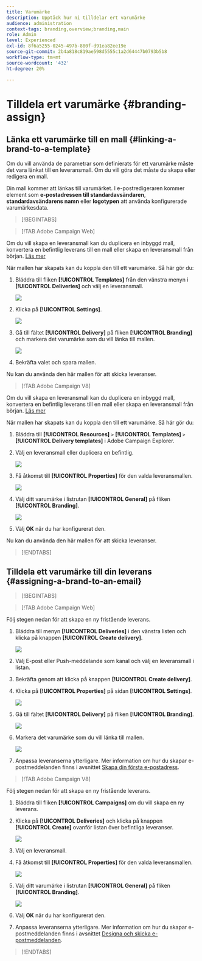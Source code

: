 ```yaml
---
title: Varumärke
description: Upptäck hur ni tilldelar ert varumärke
audience: administration
context-tags: branding,overview;branding,main
role: Admin
level: Experienced
exl-id: 8f6a5255-0245-497b-880f-d91ea82ee19e
source-git-commit: 2b4a818c819ae598d5555c1a2d64447b0793b5b8
workflow-type: tm+mt
source-wordcount: '432'
ht-degree: 20%

---
```


# Tilldela ert varumärke {#branding-assign}

## Länka ett varumärke till en mall {#linking-a-brand-to-a-template}

Om du vill använda de parametrar som definierats för ett varumärke måste det vara länkat till en leveransmall. Om du vill göra det måste du skapa eller redigera en mall.

Din mall kommer att länkas till varumärket. I e-postredigeraren kommer element som **e-postadressen till standardavsändaren**, **standardavsändarens namn** eller **logotypen** att använda konfigurerade varumärkesdata.

>[!BEGINTABS]

>[!TAB Adobe Campaign Web]

Om du vill skapa en leveransmall kan du duplicera en inbyggd mall, konvertera en befintlig leverans till en mall eller skapa en leveransmall från början. [Läs mer](../../msg/delivery-template.md)

När mallen har skapats kan du koppla den till ett varumärke. Så här gör du:

1. Bläddra till fliken **[!UICONTROL Templates]** från den vänstra menyn i **[!UICONTROL Deliveries]** och välj en leveransmall.

   ![](assets/branding_assign_web_1.png)

1. Klicka på **[!UICONTROL Settings]**.

   ![](assets/branding_assign_web_2.png)

1. Gå till fältet **[!UICONTROL Delivery]** på fliken **[!UICONTROL Branding]** och markera det varumärke som du vill länka till mallen.

   ![](assets/branding_assign_web_3.png)

1. Bekräfta valet och spara mallen.

Nu kan du använda den här mallen för att skicka leveranser.

>[!TAB Adobe Campaign V8]

Om du vill skapa en leveransmall kan du duplicera en inbyggd mall, konvertera en befintlig leverans till en mall eller skapa en leveransmall från början. [Läs mer](https://experienceleague.adobe.com/docs/campaign/campaign-v8/send/create-templates.html)

När mallen har skapats kan du koppla den till ett varumärke. Så här gör du:

1. Bläddra till **[!UICONTROL Resources]** `>` **[!UICONTROL Templates]** `>` **[!UICONTROL Delivery templates]** i Adobe Campaign Explorer.

1. Välj en leveransmall eller duplicera en befintlig.

   ![](assets/branding_assign_V8_1.png)

1. Få åtkomst till **[!UICONTROL Properties]** för den valda leveransmallen.

   ![](assets/branding_assign_V8_2.png)

1. Välj ditt varumärke i listrutan **[!UICONTROL General]** på fliken **[!UICONTROL Branding]**.

   ![](assets/branding_assign_V8_3.png)

1. Välj **OK** när du har konfigurerat den.

Nu kan du använda den här mallen för att skicka leveranser.

>[!ENDTABS]

## Tilldela ett varumärke till din leverans {#assigning-a-brand-to-an-email}

>[!BEGINTABS]

>[!TAB Adobe Campaign Web]

Följ stegen nedan för att skapa en ny fristående leverans.

1. Bläddra till menyn **[!UICONTROL Deliveries]** i den vänstra listen och klicka på knappen **[!UICONTROL Create delivery]**.

   ![](assets/branding_assign_web_4.png)

1. Välj E-post eller Push-meddelande som kanal och välj en leveransmall i listan.

1. Bekräfta genom att klicka på knappen **[!UICONTROL Create delivery]**.

1. Klicka på **[!UICONTROL Properties]** på sidan **[!UICONTROL Settings]**.

   ![](assets/branding_assign_web_5.png)

1. Gå till fältet **[!UICONTROL Delivery]** på fliken **[!UICONTROL Branding]**.

   ![](assets/branding_assign_web_6.png)

1. Markera det varumärke som du vill länka till mallen.

   ![](assets/branding_assign_web_7.png)

1. Anpassa leveranserna ytterligare. Mer information om hur du skapar e-postmeddelanden finns i avsnittet [Skapa din första e-postadress](../../email/create-email.md).

>[!TAB Adobe Campaign V8]

Följ stegen nedan för att skapa en ny fristående leverans.

1. Bläddra till fliken **[!UICONTROL Campaigns]** om du vill skapa en ny leverans.

1. Klicka på **[!UICONTROL Deliveries]** och klicka på knappen **[!UICONTROL Create]** ovanför listan över befintliga leveranser.

   ![](assets/branding_assign_V8_4.png)

1. Välj en leveransmall.

1. Få åtkomst till **[!UICONTROL Properties]** för den valda leveransmallen.

   ![](assets/branding_assign_V8_5.png)

1. Välj ditt varumärke i listrutan **[!UICONTROL General]** på fliken **[!UICONTROL Branding]**.

   ![](assets/branding_assign_V8_6.png)

1. Välj **OK** när du har konfigurerat den.

1. Anpassa leveranserna ytterligare. Mer information om hur du skapar e-postmeddelanden finns i avsnittet [Designa och skicka e-postmeddelanden](../../email/create-email.md).

>[!ENDTABS]
